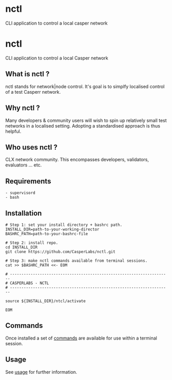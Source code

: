 # nctl
CLI application to control a local casper network 


nctl
===============

CLI application to control a local Casper network 

What is nctl ?
--------------------------------------

nctl stands for network|node control.  It's goal is to simplfy localised control of a test Casperr network.


Why nctl ?
--------------------------------------

Many developers & community users will wish to spin up relatively small test networks in a localised setting.  Adopting a standardised approach is thus helpful.


Who uses nctl ?
--------------------------------------

CLX network community.  This encompasses developers, validators, evaluators ... etc.

Requirements
--------------------------------------

    - supervisord
    - bash

Installation
--------------------------------------

```
# Step 1: set your install directory + bashrc path.
INSTALL_DIR=path-to-your-working-director
BASHRC_PATH=path-to-your-bashrc-file

# Step 2: install repo.
cd INSTALL_DIR
git clone https://github.com/CasperLabs/nctl.git

# Step 3: make nctl commands available from terminal sessions.
cat >> $BASHRC_PATH <<- EOM

# ----------------------------------------------------------------------
# CASPERLABS - NCTL
# ----------------------------------------------------------------------

source ${INSTALL_DIR}/ntcl/activate

EOM
```

Commands
--------------------------------------

Once installed a set of [commands](docs/commands.md) are available for use within a terminal session.

Usage
--------------------------------------

See [usage](docs/usage.md) for further information.
